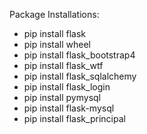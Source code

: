 Package Installations:
- pip install flask
- pip install wheel
- pip install flask_bootstrap4
- pip install flask_wtf
- pip install flask_sqlalchemy
- pip install flask_login
- pip install pymysql
- pip install flask-mysql
- pip install flask_principal